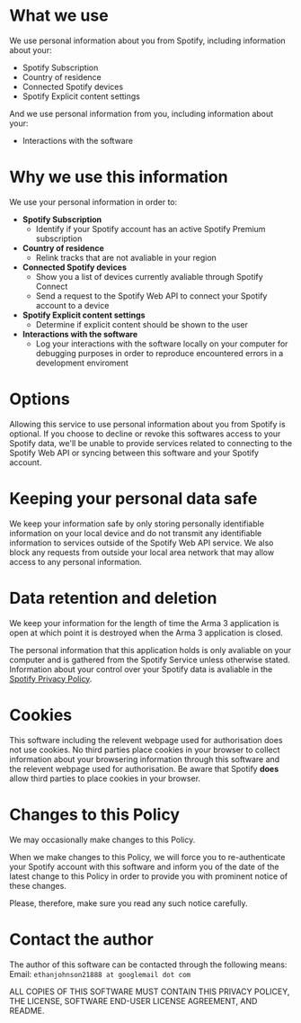 # What we use
We use personal information about you from Spotify, including information about your:
 * Spotify Subscription
 * Country of residence
 * Connected Spotify devices
 * Spotify Explicit content settings

And we use personal information from you, including information about your:
 * Interactions with the software

# Why we use this information
We use your personal information in order to:
* **Spotify Subscription**
  * Identify if your Spotify account has an active Spotify Premium subscription
* **Country of residence**
  * Relink tracks that are not avaliable in your region
* **Connected Spotify devices**
  * Show you a list of devices currently avaliable through Spotify Connect
  * Send a request to the Spotify Web API to connect your Spotify account to a device
* **Spotify Explicit content settings**
  * Determine if explicit content should be shown to the user
* **Interactions with the software**
  * Log your interactions with the software locally on your computer for debugging purposes in order to reproduce encountered errors in a development enviroment
  
# Options
Allowing this service to use personal information about you from Spotify is optional. If you choose to decline or revoke this softwares access to your Spotify data, we'll be unable to provide services related to connecting to the Spotify Web API or syncing between this software and your Spotify account.

# Keeping your personal data safe
We keep your information safe by only storing personally identifiable information on your local device and do not transmit any identifiable information to services outside of the Spotify Web API service. We also block any requests from outside your local area network that may allow access to any personal information. 

# Data retention and deletion
We keep your information for the length of time the Arma 3 application is open at which point it is destroyed when the Arma 3 application is closed.

The personal information that this application holds is only avaliable on your computer and is gathered from the Spotify Service unless otherwise stated. Information about your control over your Spotify data is avaliable in the [Spotify Privacy Policy](https://www.spotify.com/legal/privacy-policy/#s3).

# Cookies
This software including the relevent webpage used for authorisation does not use cookies.
No third parties place cookies in your browser to collect information about your browsering information through this software and the relevent webpage used for authorisation.
Be aware that Spotify **does** allow third parties to place cookies in your browser.

# Changes to this Policy
We may occasionally make changes to this Policy.

When we make changes to this Policy, we will force you to re-authenticate your Spotify account with this software and inform you of the date of the latest change to this Policy in order to provide you with prominent notice of these changes.

Please, therefore, make sure you read any such notice carefully.

# Contact the author
The author of this software can be contacted through the following means:
Email: `ethanjohnson21888 at googlemail dot com`

ALL COPIES OF THIS SOFTWARE MUST CONTAIN THIS PRIVACY POLICEY, THE LICENSE, SOFTWARE END-USER LICENSE AGREEMENT, AND README.
